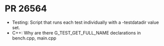 # PR 26564

- Testing: Script that runs each test individually with a -testdatadir value set.
- C++: Why are there G_TEST_GET_FULL_NAME declarations in bench.cpp, main.cpp
